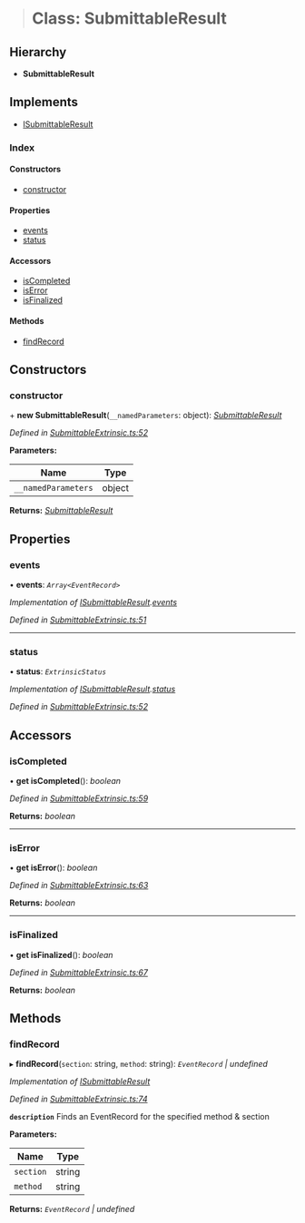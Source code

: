 > # Class: SubmittableResult

## Hierarchy

* **SubmittableResult**

## Implements

* [ISubmittableResult](../interfaces/_submittableextrinsic_.isubmittableresult.md)

### Index

#### Constructors

* [constructor](_submittableextrinsic_.submittableresult.md#constructor)

#### Properties

* [events](_submittableextrinsic_.submittableresult.md#events)
* [status](_submittableextrinsic_.submittableresult.md#status)

#### Accessors

* [isCompleted](_submittableextrinsic_.submittableresult.md#iscompleted)
* [isError](_submittableextrinsic_.submittableresult.md#iserror)
* [isFinalized](_submittableextrinsic_.submittableresult.md#isfinalized)

#### Methods

* [findRecord](_submittableextrinsic_.submittableresult.md#findrecord)

## Constructors

###  constructor

\+ **new SubmittableResult**(`__namedParameters`: object): *[SubmittableResult](_submittableextrinsic_.submittableresult.md)*

*Defined in [SubmittableExtrinsic.ts:52](https://github.com/polkadot-js/api/blob/1393c8c/packages/api/src/SubmittableExtrinsic.ts#L52)*

**Parameters:**

Name | Type |
------ | ------ |
`__namedParameters` | object |

**Returns:** *[SubmittableResult](_submittableextrinsic_.submittableresult.md)*

## Properties

###  events

• **events**: *`Array<EventRecord>`*

*Implementation of [ISubmittableResult](../interfaces/_submittableextrinsic_.isubmittableresult.md).[events](../interfaces/_submittableextrinsic_.isubmittableresult.md#events)*

*Defined in [SubmittableExtrinsic.ts:51](https://github.com/polkadot-js/api/blob/1393c8c/packages/api/src/SubmittableExtrinsic.ts#L51)*

___

###  status

• **status**: *`ExtrinsicStatus`*

*Implementation of [ISubmittableResult](../interfaces/_submittableextrinsic_.isubmittableresult.md).[status](../interfaces/_submittableextrinsic_.isubmittableresult.md#status)*

*Defined in [SubmittableExtrinsic.ts:52](https://github.com/polkadot-js/api/blob/1393c8c/packages/api/src/SubmittableExtrinsic.ts#L52)*

## Accessors

###  isCompleted

• **get isCompleted**(): *boolean*

*Defined in [SubmittableExtrinsic.ts:59](https://github.com/polkadot-js/api/blob/1393c8c/packages/api/src/SubmittableExtrinsic.ts#L59)*

**Returns:** *boolean*

___

###  isError

• **get isError**(): *boolean*

*Defined in [SubmittableExtrinsic.ts:63](https://github.com/polkadot-js/api/blob/1393c8c/packages/api/src/SubmittableExtrinsic.ts#L63)*

**Returns:** *boolean*

___

###  isFinalized

• **get isFinalized**(): *boolean*

*Defined in [SubmittableExtrinsic.ts:67](https://github.com/polkadot-js/api/blob/1393c8c/packages/api/src/SubmittableExtrinsic.ts#L67)*

**Returns:** *boolean*

## Methods

###  findRecord

▸ **findRecord**(`section`: string, `method`: string): *`EventRecord` | undefined*

*Implementation of [ISubmittableResult](../interfaces/_submittableextrinsic_.isubmittableresult.md)*

*Defined in [SubmittableExtrinsic.ts:74](https://github.com/polkadot-js/api/blob/1393c8c/packages/api/src/SubmittableExtrinsic.ts#L74)*

**`description`** Finds an EventRecord for the specified method & section

**Parameters:**

Name | Type |
------ | ------ |
`section` | string |
`method` | string |

**Returns:** *`EventRecord` | undefined*